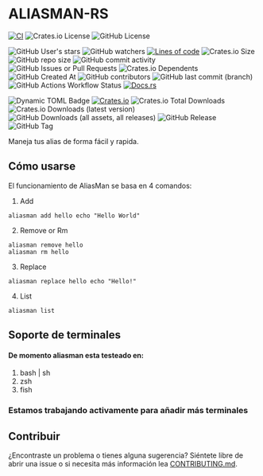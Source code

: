 # ALIASMAN-RS

[![CI](https://github.com/garcia-andy/aliasman-rs/actions/workflows/main.yml/badge.svg)](https://github.com/garcia-andy/aliasman-rs/actions/workflows/main.yml)
![Crates.io License](https://img.shields.io/crates/l/aliasman)
![GitHub License](https://img.shields.io/github/license/garcia-andy/aliasman-rs)

![GitHub User's stars](https://img.shields.io/github/stars/garcia-andy?style=flat)
![GitHub watchers](https://img.shields.io/github/watchers/garcia-andy/aliasman-rs?style=flat)
[![Lines of code](https://tokei.rs/b1/github/garcia-andy/aliasman-rs?category=code)](https://github.com/garcia-andy/aliasman-rs)
![Crates.io Size](https://img.shields.io/crates/size/aliasman)
![GitHub repo size](https://img.shields.io/github/repo-size/garcia-andy/aliasman-rs)
![GitHub commit activity](https://img.shields.io/github/commit-activity/t/garcia-andy/aliasman-rs)
![GitHub Issues or Pull Requests](https://img.shields.io/github/issues-pr/garcia-andy/aliasman-rs)
![Crates.io Dependents](https://img.shields.io/crates/dependents/aliasman)
![GitHub Created At](https://img.shields.io/github/created-at/garcia-andy/aliasman-rs)
![GitHub contributors](https://img.shields.io/github/contributors/garcia-andy/aliasman-rs)
![GitHub last commit (branch)](https://img.shields.io/github/last-commit/garcia-andy/aliasman-rs/main)
![GitHub Actions Workflow Status](https://img.shields.io/github/actions/workflow/status/garcia-andy/aliasman-rs/main.yml)
[![Docs.rs](https://img.shields.io/docsrs/aliasman)](https://docs.rs/crate/aliasman)

![Dynamic TOML Badge](https://img.shields.io/badge/dynamic/toml?url=https%3A%2F%2Fraw.githubusercontent.com%2Fgarcia-andy%2Faliasman-rs%2Fmain%2FCargo.toml&query=%24.package.version&style=flat&label=In%20Dev%20Version)
[![Crates.io](https://img.shields.io/crates/v/aliasman.svg)](https://crates.io/crates/aliasman)
![Crates.io Total Downloads](https://img.shields.io/crates/d/aliasman)
![Crates.io Downloads (latest version)](https://img.shields.io/crates/dv/aliasman)
![GitHub Downloads (all assets, all releases)](https://img.shields.io/github/downloads/garcia-andy/aliasman-rs/total)
![GitHub Release](https://img.shields.io/github/v/release/garcia-andy/aliasman-rs?style=flat)
![GitHub Tag](https://img.shields.io/github/v/tag/garcia-andy/aliasman-rs)


Maneja tus alias de forma fácil y rapida.

## Cómo usarse 

El funcionamiento de AliasMan se basa en 4 comandos:

1. Add
```shell
aliasman add hello echo "Hello World"
```
2. Remove or Rm
```shell
aliasman remove hello
aliasman rm hello
```
3. Replace
```shell
aliasman replace hello echo "Hello!"
```
4. List
```shell
aliasman list
```

## Soporte de terminales

#### De momento aliasman esta testeado en:
1. bash | sh
2. zsh
3. fish

### Estamos trabajando activamente para añadir más terminales

## Contribuir
¿Encontraste un problema o tienes alguna sugerencia? 
Siéntete libre de abrir una issue o si necesita
más información lea [CONTRIBUTING.md].

[CONTRIBUTING.md]: https://github.com/garcia-andy/aliasman-rs/blob/master/CONTRIBUTING.md
